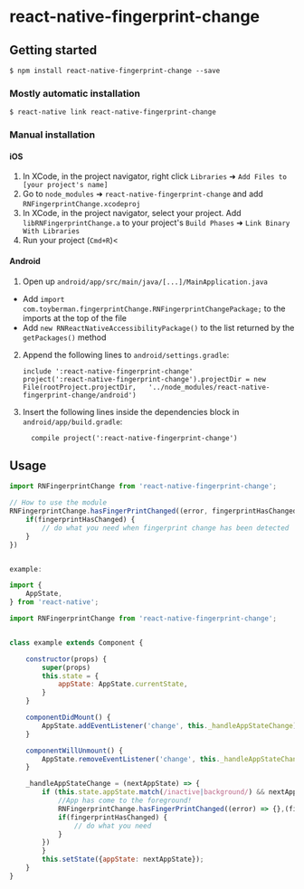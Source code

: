 
# react-native-fingerprint-change

## Getting started

`$ npm install react-native-fingerprint-change --save`

### Mostly automatic installation

`$ react-native link react-native-fingerprint-change`

### Manual installation


#### iOS

1. In XCode, in the project navigator, right click `Libraries` ➜ `Add Files to [your project's name]`
2. Go to `node_modules` ➜ `react-native-fingerprint-change` and add `RNFingerprintChange.xcodeproj`
3. In XCode, in the project navigator, select your project. Add `libRNFingerprintChange.a` to your project's `Build Phases` ➜ `Link Binary With Libraries`
4. Run your project (`Cmd+R`)<

#### Android

1. Open up `android/app/src/main/java/[...]/MainApplication.java`
  - Add `import com.toyberman.fingerprintChange.RNFingerprintChangePackage;` to the imports at the top of the file
  - Add `new RNReactNativeAccessibilityPackage()` to the list returned by the `getPackages()` method
2. Append the following lines to `android/settings.gradle`:
  	```
  	include ':react-native-fingerprint-change'
  	project(':react-native-fingerprint-change').projectDir = new File(rootProject.projectDir, 	'../node_modules/react-native-fingerprint-change/android')
  	```
3. Insert the following lines inside the dependencies block in `android/app/build.gradle`:
  	```
      compile project(':react-native-fingerprint-change')
  	```


## Usage
```javascript
import RNFingerprintChange from 'react-native-fingerprint-change';

// How to use the module 
RNFingerprintChange.hasFingerPrintChanged((error, fingerprintHasChanged)=>{
	if(fingerprintHasChanged) {
		// do what you need when fingerprint change has been detected
	}
})


example:

import {
    AppState,
} from 'react-native';

import RNFingerprintChange from 'react-native-fingerprint-change';


class example extends Component {

	constructor(props) {
		super(props)
		this.state = {
			appState: AppState.currentState,
		}
	}

	componentDidMount() {
        AppState.addEventListener('change', this._handleAppStateChange);
	}

	componentWillUnmount() {
    	AppState.removeEventListener('change', this._handleAppStateChange);
    }

	_handleAppStateChange = (nextAppState) => {
		if (this.state.appState.match(/inactive|background/) && nextAppState === 'active') {
			//App has come to the foreground!
			RNFingerprintChange.hasFingerPrintChanged((error) => {},(fingerprintHasChanged)=>{
			if(fingerprintHasChanged) {
				// do what you need 
			}
		})
		}
		this.setState({appState: nextAppState});
	}
}
```
  
